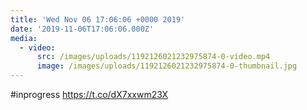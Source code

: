 ```yaml
---
title: 'Wed Nov 06 17:06:06 +0000 2019'
date: '2019-11-06T17:06:06.000Z'
media:
  - video:
      src: /images/uploads/1192126021232975874-0-video.mp4
      image: /images/uploads/1192126021232975874-0-thumbnail.jpg
---
```

#inprogress https://t.co/dX7xxwm23X
